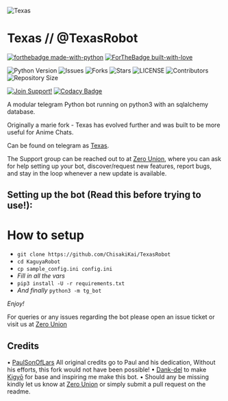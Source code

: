 ![Texas](https://telegra.ph/file/c68682b38f3246c585e38.jpg)
# Texas // @TexasRobot

[![forthebadge made-with-python](http://ForTheBadge.com/images/badges/made-with-python.svg)](https://www.python.org/)
[![ForTheBadge built-with-love](http://ForTheBadge.com/images/badges/built-with-love.svg)](https://GitHub.com/Skuzzy_xD/)</br>


![Python Version](https://img.shields.io/badge/python-3.8-green?style=for-the-badge&logo=appveyor)
![Issues](https://img.shields.io/github/issues/ChisakiKai/TexasRobot?style=for-the-badge&logo=appveyor)
![Forks](https://img.shields.io/github/forks/ChisakiKai/TexasRobot?style=for-the-badge&logo=appveyor)
![Stars](https://img.shields.io/github/stars/ChisakiKai/TexasRobot?style=for-the-badge&logo=appveyor)
![LICENSE](https://img.shields.io/github/license/ChisakiKai/TexasaRobot?style=for-the-badge&logo=appveyor)
![Contributors](https://img.shields.io/github/contributors/ChisakiKai/TexasRobot?style=for-the-badge&logo=appveyor)
![Repository Size](https://img.shields.io/github/repo-size/ChisakiKai/TexasRobot?style=for-the-badge&logo=appveyor)</br>


[![Join Support!](https://img.shields.io/badge/Support%20Chat-ZeroUnion-red)](https://t.me/ZeroBotSupport) 
[![Codacy Badge](https://app.codacy.com/project/badge/Grade/f011f345d05b49e2a75680ed9ff6207f)](https://www.codacy.com/gh/ChisakiKai/TexasRobot/dashboard?utm_source=github.com&amp;utm_medium=referral&amp;utm_content=ChisakiKai/TexasRobot&amp;utm_campaign=Badge_Grade)


A modular telegram Python bot running on python3 with an sqlalchemy database.

Originally a marie fork - Texas has evolved further and was built to be more useful for Anime Chats. 

Can be found on telegram as [Texas](https://t.me/TexasArkrobot).

The Support group can be reached out to at [Zero Union](https://t.me/ZeroBotSupport), where you can ask for help setting up your bot, discover/request new features, report bugs, and stay in the loop whenever a new update is available. 

 

## Setting up the bot (Read this before trying to use!):


# How to setup

- `git clone https://github.com/ChisakiKai/TexasRobot`
- `cd KaguyaRobot`
- `cp sample_config.ini config.ini`
- *Fill in all the vars*
- `pip3 install -U -r requirements.txt`
- *And finally* `python3 -m tg_bot`

*Enjoy!*


For queries or any issues regarding the bot please open an issue ticket or visit us at [Zero Union](https://t.me/ZeroBotSupport)  

## Credits
• [PaulSonOfLars](https://github.com/PaulSonOfLars) All original credits go to Paul and his dedication, Without his efforts, this fork would not have been possible!
• [Dank-del](https://github.com/Dank-del) to make [Kigyō](t.me/kigyorobot) for base and inspiring me make this bot.
• Should any be missing kindly let us know at [Zero Union](https://t.me/ZeroBotSupport) or simply submit a pull request on the readme.